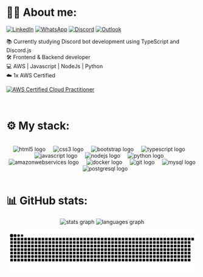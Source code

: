 <!-- imagem header
  <img width=100% src="https://capsule-render.vercel.app/api?type=waving&color=356194&height=120&section=header"/>

<br clear="both">



  mensagem boas-vindas
[![Typing SVG](https://readme-typing-svg.herokuapp.com/?color=4B8EDA&size=38&center=true&vCenter=true&width=1000&lines=Hello+World+!👋+Sou+o+Guilherme+Kameoka;Sejam+bem+vindos+ao+meu+GitHub!)](https://git.io/typing-svg)

<br clear="both">

-->

<!-- sobre mim -->
<div align="left">
<h1>👨‍💻 About me:</h1>

<a href="https://linkedin.com/in/guilherme-kameoka">![LinkedIn](https://img.shields.io/badge/linkedin-%230077B5.svg?style=for-the-badge&logo=linkedin&logoColor=white)</a>
<a href="https://wa.me/5534999811850">![WhatsApp](https://img.shields.io/badge/WhatsApp-25D366?style=for-the-badge&logo=whatsapp&logoColor=white)</a>
<a href="https://discordapp.com/users/198945182220025856">![Discord](https://img.shields.io/badge/Discord-%235865F2.svg?style=for-the-badge&logo=discord&logoColor=white)</a>
<a href="mailto:guilherme.kameoka@outlook.com">![Outlook](https://img.shields.io/badge/Microsoft_Outlook-0078D4?style=for-the-badge&logo=microsoft-outlook&logoColor=white)</a>
  
<p>
  📚 Currently studying Discord bot development using TypeScript and Discord.js <br>
  🛠️ Frontend & Backend developer <br>
  💻 AWS | Javascript | NodeJs | Python <br>
  ☁️ 1x AWS Certified <br>
<p></p>

<a href="https://www.credly.com/badges/be5f81b9-98db-4fd6-a034-b57a81815f07/public_url">
<img src="https://images.credly.com/size/680x680/images/00634f82-b07f-4bbd-a6bb-53de397fc3a6/image.png" alt="AWS Certified Cloud Practitioner" style="width: 150px;">
</a>

</p>
</div>


<br clear="both">

<!-- tecnologias -->
<h1 align="left">⚙️ My stack:</h1>

<br clear="both">

<div align="center">
  <img src="https://cdn.jsdelivr.net/gh/devicons/devicon/icons/html5/html5-original.svg" height="30" alt="html5 logo"/>
  <img width="12"/>
  <img src="https://cdn.jsdelivr.net/gh/devicons/devicon/icons/css3/css3-original.svg" height="30" alt="css3 logo"/>
  <img width="12"/>
  <img src="https://cdn.jsdelivr.net/gh/devicons/devicon/icons/bootstrap/bootstrap-original.svg" height="30" alt="bootstrap logo"/>
  <img width="12"/>
  <img src="https://cdn.jsdelivr.net/gh/devicons/devicon@latest/icons/typescript/typescript-original.svg" height="30" alt="typescript logo"/>
  <img width="12"/>
  <img src="https://cdn.jsdelivr.net/gh/devicons/devicon/icons/javascript/javascript-original.svg" height="30" alt="javascript logo"/>
  <img width="12"/>
  <img src="https://cdn.jsdelivr.net/gh/devicons/devicon@latest/icons/nodejs/nodejs-original-wordmark.svg" height="30" alt="nodejs logo"/>
  <img width="12"/>
  <img src="https://cdn.jsdelivr.net/gh/devicons/devicon/icons/python/python-original.svg" height="30" alt="python logo"/>
  <img width="12"/>
  <img src="https://cdn.jsdelivr.net/gh/devicons/devicon@latest/icons/amazonwebservices/amazonwebservices-original-wordmark.svg" height="30" alt="amazonwebservices logo"/>
  <img width="12"/>
  <img src="https://cdn.jsdelivr.net/gh/devicons/devicon/icons/docker/docker-original.svg" height="30" alt="docker logo"/>
  <img width="12"/>
  <img src="https://cdn.jsdelivr.net/gh/devicons/devicon/icons/git/git-original.svg" height="30" alt="git logo"/>
  <img width="12"/>
  <img src="https://cdn.jsdelivr.net/gh/devicons/devicon/icons/mysql/mysql-original.svg" height="30" alt="mysql logo"/>
  <img width="12"/>
  <img src="https://cdn.jsdelivr.net/gh/devicons/devicon/icons/postgresql/postgresql-original.svg" height="30" alt="postgresql logo"/>
</div>

<br clear="both">



<!-- stats GitHub -->
<h1 align="left">📊 GitHub stats:</h1>

<div align="center">
  <img src="https://github-readme-stats.vercel.app/api?username=guilhermekameoka&hide_title=true&hide_rank=false&show_icons=true&include_all_commits=true&count_private=true&disable_animations=false&theme=github_dark&locale=en&hide_border=false&border_color=21262D" height="170" alt="stats graph"/>
  <img src="https://github-readme-stats.vercel.app/api/top-langs?username=guilhermekameoka&locale=en&hide_title=true&layout=compact&card_width=320&langs_count=8&theme=github_dark&hide_border=false&border_color=21262D" height="170" alt="languages graph"/>
</div>


<!-- contato -->
<!--
<h1 align="left">📫 Contato:</h1>

<br clear="both">

<div align="center">
   <a href="https://www.instagram.com/guilhermekameoka/" target="_blank" rel="noreferrer noopener">
    <img src="https://img.shields.io/static/v1?message=Instagram&logo=instagram&label=&color=E4405F&logoColor=white&labelColor=&style=for-the-badge" height="35" alt="instagram logo"  />
  </a>
  
  <a href="https://www.linkedin.com/in/guilherme-kameoka/" target="_blank" rel="noreferrer noopener">
    <img src="https://img.shields.io/static/v1?message=LinkedIn&logo=linkedin&label=&color=0077B5&logoColor=white&labelColor=&style=for-the-badge" height="35" alt="linkedin logo"  />
  </a>

  <a href="mailto:guilhermekameoka.dev@gmail.com" target="_blank" rel="noreferrer noopener">
    <img src="https://img.shields.io/static/v1?message=Gmail&logo=gmail&label=&color=D14836&logoColor=white&labelColor=&style=for-the-badge" height="35" alt="gmail logo"  />
  </a>
  
  <a href="mailto:guilherme.kameoka@outlook.com" target="_blank" rel="noreferrer noopener">
    <img src="https://img.shields.io/static/v1?message=Outlook&logo=microsoft-outlook&label=&color=0078D4&logoColor=white&labelColor=&style=for-the-badge" height="35" alt="microsoft-outlook logo"  />
  </a>
</div>

<br clear="both">
-->


<!-- snake -->
<div align="center">
  
![snake svg](https://github.com/guilhermekameoka/guilhermekameoka/blob/output/github-contribution-grid-snake-dark.svg?palette=github-dark)
</div>

 
<!-- footer -->
<!-- <img width=100% src="https://capsule-render.vercel.app/api?type=waving&color=356194&height=120&section=footer"/> -->
